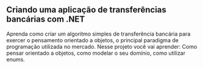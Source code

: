 ## Criando uma aplicação de transferências bancárias com .NET

Aprenda como criar um algoritmo simples de transferência bancária para 
exercer o pensamento orientado a objetos, o principal paradigma de programação 
utilizada no mercado. Nesse projeto você vai aprender: Como pensar orientado a objetos, 
como modelar o seu domínio, como utilizar enums.
